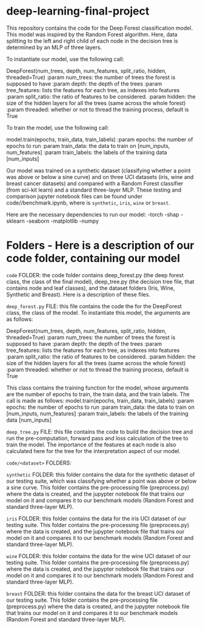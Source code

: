 # deep-learning-final-project

This repository contains the code for the Deep Forest classification model. This model was inspired by the Random Forest algorithm. Here, data splitting to the left and right child of each node in the decision tree is determined by an MLP of three layers.

To instantiate our model, use the following call:

DeepForest(num_trees, depth, num_features, split_ratio, hidden, threaded=True)
:param num_trees: the number of trees the forest is supposed to have
:param depth: the depth of the trees
:param tree_features: lists the features for each tree, as indexes into features
:param split_ratio: the ratio of features to be considered.
:param hidden: the size of the hidden layers for all the trees (same across the whole forest)
:param threaded: whether or not to thread the training process, default is True

To train the model, use the following call:

model.train(epochs, train_data, train_labels)
:param epochs: the number of epochs to run
:param train_data: the data to train on [num_inputs, num_features]
:param train_labels: the labels of the training data [num_inputs]

Our model was trained on a synthetic dataset (classifying whether a point was above or below a sine curve) and on three UCI datasets (iris, wine and breast cancer datasets) and compared with a Random Forest classifier (from sci-kit learn) and a standard three-layer MLP. These testing and comparison jupyter notebook files can be found under code/<dataset>/benchmark.ipynb, where <dataset> is `synthetic`, `iris`, `wine` or `breast`.

Here are the necessary dependencies to run our model:
-torch
-shap
-sklearn
-seaborn
-matplotlib
-numpy

# Folders - Here is a description of our code folder, containing our model

`code` FOLDER: the code folder contains deep_forest.py (the deep forest class, the class of the final model), deep_tree.py (the decision tree file, that contains node and leaf classes), and the dataset folders (Iris, Wine, Synthetic and Breast). Here is a description of these files.

	
`deep_forest.py` FILE: this file contains the code the for the DeepForest class, the class of the model. To instantiate this model, the arguments are as follows: 

DeepForest(num_trees, depth, num_features, split_ratio, hidden, threaded=True)
:param num_trees: the number of trees the forest is supposed to have
:param depth: the depth of the trees
:param tree_features: lists the features for each tree, as indexes into features
:param split_ratio: the ratio of features to be considered.
:param hidden: the size of the hidden layers for all the trees (same across the whole forest)
:param threaded: whether or not to thread the training process, default is True

This class contains the training function for the model, whose arguments are the number of epochs to train, the train data, and the train labels. The call is made as follows:
model.train(epochs, train_data, train_labels)
:param epochs: the number of epochs to run
:param train_data: the data to train on [num_inputs, num_features]
:param train_labels: the labels of the training data [num_inputs]


`deep_tree.py` FILE: this file contains the code to build the decision tree and run the pre-computation, forward pass and loss calculation of the tree to train the model. The importance of the features at each node is also calculated here for the tree for the interpretation aspect of our model.


`code/<dataset>` FOLDERS:


`synthetic` FOLDER: this folder contains the data for the synthetic dataset of our testing suite, which was classifying whether a point was above or below a sine curve. This folder contains the pre-processing file (preprocess.py) where the data is created, and the jupypter notebook file that trains our model on it and compares it to our benchmark models (Random Forest and standard three-layer MLP).


`iris` FOLDER: this folder contains the data for the iris UCI dataset of our testing suite. This folder contains the pre-processing file (preprocess.py) where the data is created, and the jupypter notebook file that trains our model on it and compares it to our benchmark models (Random Forest and standard three-layer MLP).

`wine` FOLDER: this folder contains the data for the wine UCI dataset of our testing suite. This folder contains the pre-processing file (preprocess.py) where the data is created, and the jupypter notebook file that trains our model on it and compares it to our benchmark models (Random Forest and standard three-layer MLP).

`breast` FOLDER: this folder contains the data for the breast UCI dataset of our testing suite. This folder contains the pre-processing file (preprocess.py) where the data is created, and the jupypter notebook file that trains our model on it and compares it to our benchmark models (Random Forest and standard three-layer MLP).
